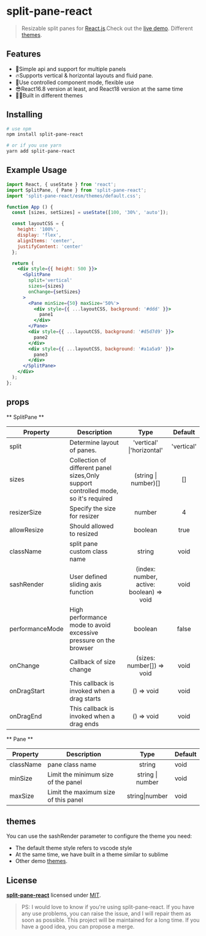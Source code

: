 # split-pane-react
> Resizable split panes for [React.js](http://reactjs.org).Check out the [live demo](https://yyllff.github.io/split-pane-react/). Different [themes](https://codesandbox.io/s/split-pane-themes-xmsqtt).

## Features

- 💪Simple api and support for multiple panels
- 🔥Supports vertical & horizontal layouts and fluid pane.
- 🎉Use controlled component mode, flexible use
- 😎React16.8 version at least, and React18 version at the same time
- 👷‍♂️Built in different themes


## Installing

````sh
# use npm
npm install split-pane-react

# or if you use yarn
yarn add split-pane-react
````

## Example Usage

```jsx
import React, { useState } from 'react';
import SplitPane, { Pane } from 'split-pane-react';
import 'split-pane-react/esm/themes/default.css';

function App () {
  const [sizes, setSizes] = useState([100, '30%', 'auto']);

  const layoutCSS = {
    height: '100%',
    display: 'flex',
    alignItems: 'center',
    justifyContent: 'center'
  };

  return (
    <div style={{ height: 500 }}>
      <SplitPane
        split='vertical'
        sizes={sizes}
        onChange={setSizes}
      >
        <Pane minSize={50} maxSize='50%'>
          <div style={{ ...layoutCSS, background: '#ddd' }}>
            pane1
          </div>
        </Pane>
        <div style={{ ...layoutCSS, background: '#d5d7d9' }}>
          pane2
        </div>
        <div style={{ ...layoutCSS, background: '#a1a5a9' }}>
          pane3
        </div>
      </SplitPane>
    </div>
  );
};
```

## props

** SplitPane **

|    Property    |    Description   |   Type     |  Default     |
| -------------- | ---------------- | :--------: | :----------: |
| split    | Determine layout of panes. | 'vertical' \|'horizontal' |'vertical' |
| sizes | Collection of different panel sizes,Only support controlled mode, so it's required | (string \| number)[] |[] |
| resizerSize | Specify the size for resizer | number |4 |
| allowResize | Should allowed to resized | boolean |true |
| className | split pane custom class name | string |void |
| sashRender | User defined sliding axis function | (index: number, active: boolean) => void |void |
| performanceMode | High performance mode to avoid excessive pressure on the browser | boolean | false |
| onChange | Callback of size change | (sizes: number[]) => void |void |
| onDragStart | This callback is invoked when a drag starts | () => void |void |
| onDragEnd | This callback is invoked when a drag ends | () => void |void |

** Pane **

|    Property    |    Description   |  Type  | Default |
| ------------------ | ---------------- | :--------: | ------------------ |
| className | pane class name | string | void |
| minSize | Limit the minimum size of the panel | string \| number | void |
| maxSize | Limit the maximum size of this panel | string\|number | void |

## themes

You can use the sashRender parameter to configure the theme you need:

- The default theme style refers to vscode style
- At the same time, we have built in a theme similar to sublime
- Other demo [themes](https://codesandbox.io/s/split-pane-themes-xmsqtt).


## License

**[split-pane-react](https://github.com/yyllff/split-pane-react)** licensed under [MIT](LICENSE).

> PS: I would love to know if you're using split-pane-react. If you have any use problems, you can raise the issue, and I will repair them as soon as possible. This project will be maintained for a long time. If you have a good idea, you can propose a merge.
